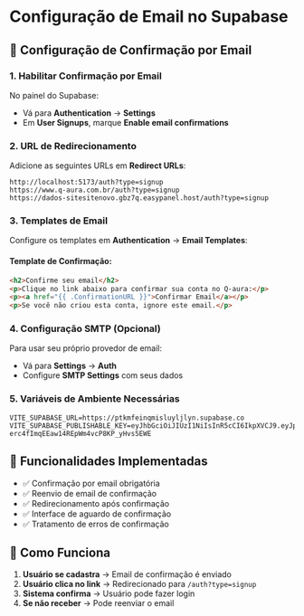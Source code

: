 # Configuração de Email no Supabase

## 📧 Configuração de Confirmação por Email

### 1. **Habilitar Confirmação por Email**
No painel do Supabase:
- Vá para **Authentication** → **Settings**
- Em **User Signups**, marque **Enable email confirmations**

### 2. **URL de Redirecionamento**
Adicione as seguintes URLs em **Redirect URLs**:
```
http://localhost:5173/auth?type=signup
https://www.q-aura.com.br/auth?type=signup
https://dados-sitesitenovo.gbz7q.easypanel.host/auth?type=signup
```

### 3. **Templates de Email**
Configure os templates em **Authentication** → **Email Templates**:

#### Template de Confirmação:
```html
<h2>Confirme seu email</h2>
<p>Clique no link abaixo para confirmar sua conta no Q-aura:</p>
<p><a href="{{ .ConfirmationURL }}">Confirmar Email</a></p>
<p>Se você não criou esta conta, ignore este email.</p>
```

### 4. **Configuração SMTP (Opcional)**
Para usar seu próprio provedor de email:
- Vá para **Settings** → **Auth**
- Configure **SMTP Settings** com seus dados

### 5. **Variáveis de Ambiente Necessárias**
```env
VITE_SUPABASE_URL=https://ptkmfeinqmisluyljlyn.supabase.co
VITE_SUPABASE_PUBLISHABLE_KEY=eyJhbGciOiJIUzI1NiIsInR5cCI6IkpXVCJ9.eyJpc3MiOiJzdXBhYmFzZSIsInJlZiI6InB0a21mZWlucW1pc2x1eWxqbHluIiwicm9sZSI6ImFub24iLCJpYXQiOjE3NTU0NzQxMjQsImV4cCI6MjA3MTA1MDEyNH0.fJsnX8h-erc4fImqEEaw14REpWm4vcP8KP_yHvs5EWE
```

## 🔧 Funcionalidades Implementadas

- ✅ Confirmação por email obrigatória
- ✅ Reenvio de email de confirmação
- ✅ Redirecionamento após confirmação
- ✅ Interface de aguardo de confirmação
- ✅ Tratamento de erros de confirmação

## 📱 Como Funciona

1. **Usuário se cadastra** → Email de confirmação é enviado
2. **Usuário clica no link** → Redirecionado para `/auth?type=signup`
3. **Sistema confirma** → Usuário pode fazer login
4. **Se não receber** → Pode reenviar o email